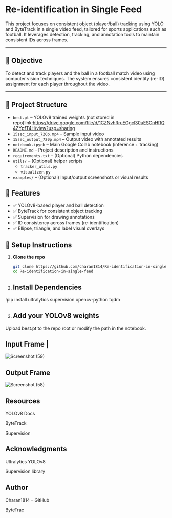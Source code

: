 # Re-identification in Single Feed

This project focuses on consistent object (player/ball) tracking using YOLO and ByteTrack in a single video feed, tailored for sports applications such as football. It leverages detection, tracking, and annotation tools to maintain consistent IDs across frames.

---

## 🎯 Objective

To detect and track players and the ball in a football match video using computer vision techniques. The system ensures consistent identity (re-ID) assignment for each player throughout the video.

---

## 📂 Project Structure

- `best.pt` – YOLOv8 trained weights (not stored in repo)link:https://drive.google.com/file/d/1CZNvhRruEGgcl30uESCnHI1Q4ZYpfT4H/view?usp=sharing
- `15sec_input_720p.mp4` – Sample input video
- `15sec_output_720p.mp4` – Output video with annotated results
- `notebook.ipynb` – Main Google Colab notebook (inference + tracking)
- `README.md` – Project description and instructions
- `requirements.txt` – (Optional) Python dependencies
- `utils/` – (Optional) helper scripts
  - `tracker_utils.py`
  - `visualizer.py`
- `examples/` – (Optional) Input/output screenshots or visual results




## 🚀 Features

- ✅ YOLOv8-based player and ball detection
- ✅ ByteTrack for consistent object tracking
- ✅ Supervision for drawing annotations
- ✅ ID consistency across frames (re-identification)
- ✅ Ellipse, triangle, and label visual overlays




## 🔧 Setup Instructions

1. **Clone the repo**
   ```bash
   git clone https://github.com/charan1814/Re-identification-in-single-feed.git
   cd Re-identification-in-single-feed

2.  ## Install Dependencies
   !pip install ultralytics supervision opencv-python tqdm

3.  ## Add your YOLOv8 weights

   Upload best.pt to the repo root or modify the path in the notebook.

## Input Frame                                                  |
![Screenshot (59)](https://github.com/user-attachments/assets/453d97bf-62f0-4f09-80be-d88a2eba99c9)
                                        
## Output Frame
 ![Screenshot (58)](https://github.com/user-attachments/assets/e6c979c1-2aeb-42ea-8576-d26e5d356c4d)



## Resources
YOLOv8 Docs

ByteTrack

Supervision

## Acknowledgments
Ultralytics YOLOv8

Supervision library

## Author
Charan1814 – GitHub

ByteTrac




   
